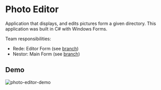 # Photo Editor
Application that displays, and edits pictures form a given directory. This application was built in C# with Windows Forms.

Team responsibilities:
- Rede: Editor Form (see [branch](https://github.com/nestoralfaro/photo-editor/tree/ExperimentalBranch1))
- Nestor: Main Form (see [branch](https://github.com/nestoralfaro/photo-editor/tree/main-form-nestor))

## Demo
![photo-editor-demo](https://user-images.githubusercontent.com/83131937/193735244-2e858649-a8f0-4df0-b3fa-f6849ab613ef.gif)
